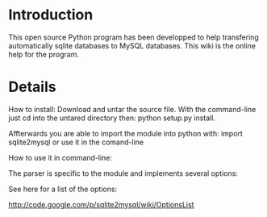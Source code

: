 # Introduction #

This open source Python program has been developped to help transfering automatically sqlite databases to MySQL databases. This wiki is the online help for the program.


# Details #

How to install:
Download and untar the source file.
With the command-line just cd into the untared directory then:
python setup.py install.

Affterwards you are able to import the module into python with:
import sqlite2mysql
or use it in the comand-line

How to use it in command-line:

The parser is specific to the module and implements several options:

See here for a list of the options:

http://code.google.com/p/sqlite2mysql/wiki/OptionsList